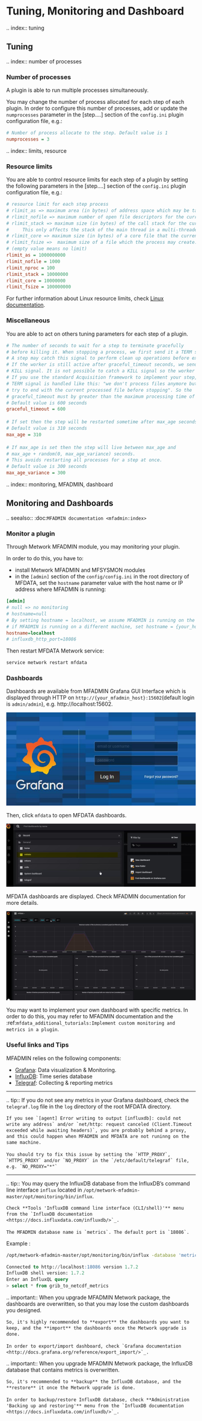
# Tuning, Monitoring and Dashboard
.. index:: tuning
## Tuning
.. index:: number of processes
### Number of processes

A plugin is able to run multiple processes simultaneously.

You may change the number of process allocated for each step of each plugin. In order to configure this number of processes, add or update the `numprocesses` parameter in the [step....] section of the `config.ini` plugin configuration file, e.g.:
```cfg
# Number of process allocate to the step. Default value is 1
numprocesses = 3
```
.. index:: limits, resource
### Resource limits

You are able to control resource limits for each step of a plugin by setting the following parameters in the [step....] section of the `config.ini` plugin configuration file, e.g.:

```cfg
# resource limit for each step process
# rlimit_as => maximum area (in bytes) of address space which may be taken by the process.
# rlimit_nofile => maximum number of open file descriptors for the current process.
# rlimit_stack => maximum size (in bytes) of the call stack for the current process.
#     This only affects the stack of the main thread in a multi-threaded process.
# rlimit_core => maximum size (in bytes) of a core file that the current process can create.
# rlimit_fsize =>  maximum size of a file which the process may create.
# (empty value means no limit)
rlimit_as = 1000000000
rlimit_nofile = 1000
rlimit_nproc = 100
rlimit_stack = 10000000
rlimit_core = 10000000
rlimit_fsize = 100000000
```

For further information about Linux resource limits, check [Linux documentation](http://man7.org/linux/man-pages/man2/setrlimit.2.html).

### Miscellaneous

You are able to act on others tuning parameters for each step of a plugin.

```cfg 
# The number of seconds to wait for a step to terminate gracefully
# before killing it. When stopping a process, we first send it a TERM signal.
# A step may catch this signal to perform clean up operations before exiting.
# If the worker is still active after graceful_timeout seconds, we send it a
# KILL signal. It is not possible to catch a KILL signal so the worker will stop.
# If you use the standard Acquisition framework to implement your step, the
# TERM signal is handled like this: "we don't process files anymore but we
# try to end with the current processed file before stopping". So the
# graceful_timeout must by greater than the maximum processing time of one file.
# Default value is 600 seconds
graceful_timeout = 600

# If set then the step will be restarted sometime after max_age seconds.
# Default value is 310 seconds
max_age = 310

# If max_age is set then the step will live between max_age and
# max_age + random(0, max_age_variance) seconds.
# This avoids restarting all processes for a step at once.
# Default value is 300 seconds
max_age_variance = 300
```

.. index:: monitoring, MFADMIN, dashboard
## Monitoring and Dashboards

.. seealso::
    :doc:`MFADMIN documentation <mfadmin:index>`


### Monitor a plugin
Through Metwork MFADMIN module, you may monitoring your plugin. 

In order to do this, you have to:

- install Metwork MFADMIN and MFSYSMON modules
- in the `[admin]` section of the `config/config.ini` in the root directory of MFDATA, set the `hostname` parameter value with the host name or IP address where MFADMIN is running:

```cfg
[admin]
# null => no monitoring
# hostname=null
# By setting hostname = localhost, we assume MFADMIN is running on the same Linux machine, 
# if MFADMIN is running on a different machine, set hostname = {your_host_name} or { your_host_ip_address}
hostname=localhost
# influxdb_http_port=18086
```

Then restart MFDATA Metwork service:
```bash
service metwork restart mfdata
```

### Dashboards
Dashboards are available from MFADMIN Grafana GUI Interface which is displayed through HTTP on `http://{your_mfadmin_host}:15602`(default login is `admin/admin`), e.g. http://localhost:15602.

![Grafana login](./_images/grafana_login.jpg)

Then, click `mfdata` to open MFDATA dashboards.

![Grafana home](./_images/grafana_home.jpg)

MFDATA dashboards are displayed. Check MFADMIN documentation for more details.

![MFDATA dashboards](./_images/grafana_mfdata_dashboard.jpg)

You may want to implement your own dashboard with specific metrics. In order to do this, you may refer to MFADMIN documentation and the :ref:`mfdata_additional_tutorials:Implement custom monitoring and metrics in a plugin`.

### Useful links and Tips

MFADMIN relies on the following components:

- [Grafana](http://docs.grafana.org/): Data visualization & Monitoring.
- [InfluxDB](https://docs.influxdata.com/influxdb/): Time series database
- [Telegraf](https://docs.influxdata.com/telegraf/): Collecting & reporting metrics

_ _ _

.. tip::
	If you do not see any metrics in your Grafana dashboard, check the `telegraf.log` file in the `log` directory of the root MFDATA directory.

    If you see `[agent] Error writing to output [influxdb]: could not write any address` and/or `net/http: request canceled (Client.Timeout exceeded while awaiting headers)`, you are probably behind a proxy, and this could happen when MFADMIN and MFDATA are not runinng on the same machine.

    You should try to fix this issue by setting the `HTTP_PROXY`, `HTTPS_PROXY` and/or `NO_PROXY` in the `/etc/default/telegraf` file, e.g. `NO_PROXY="*"`
_ _ _

.. tip::
	You may query the InfluxDB database from the InfluxDB’s command line interface `influx` located in `/opt/metwork-mfadmin-master/opt/monitoring/bin/influx`.

    Check **Tools 'InfluxDB command line interface (CLI/shell)'** menu from the `InfluxDB documentation <https://docs.influxdata.com/influxdb/>`_.

    The MFADMIN database name is `metrics`. The default port is `18086`.

Example :
```bash
/opt/metwork-mfadmin-master/opt/monitoring/bin/influx -database 'metrics' -host 'localhost' -port '18086'
```
```sql
Connected to http://localhost:18086 version 1.7.2
InfluxDB shell version: 1.7.2
Enter an InfluxQL query
> select * from grib_to_netcdf_metrics
```

.. important::
	When you upgrade MFADMIN Metwork package, the dashboards are overwritten, so that you may lose the custom dashboards you designed.

    So, it's highly recommended to **export** the dashboards you want to keep, and the **import** the dashboards once the Metwork upgrade is done.

    In order to export/import dashboard, check `Grafana documentation <http://docs.grafana.org/reference/export_import/>`_.

.. important::
	When you upgrade MFADMIN Metwork package, the InfluxDB database that contains metrics is overwritten.

    So, it's recommended to **backup** the InfluxDB database, and the **restore** it once the Metwork upgrade is done.

    In order to backup/restore InfluxDB database, check **Administration 'Backing up and restoring'** menu from the `InfluxDB documentation <https://docs.influxdata.com/influxdb/>`_.

<!--
Intentional comment to prevent m2r from generating bad rst statements when the file ends with a block .. xxx ::
-->
